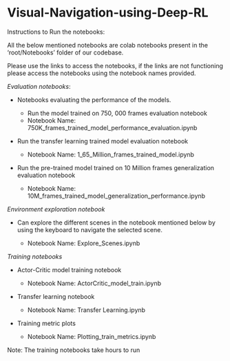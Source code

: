 # Visual-Navigation-using-Deep-RL

Instructions to Run the notebooks: 

All the below mentioned notebooks are colab notebooks present in the ‘root/Notebooks’ folder of our codebase.

Please use the links to access the notebooks, if the links are not functioning please access the notebooks using the notebook names provided.


*Evaluation notebooks*:

- Notebooks evaluating the performance of the models.


	 - Run the model trained on 750, 000 frames evaluation notebook 
	 - Notebook Name: 750K_frames_trained_model_performance_evaluation.ipynb





- Run the transfer learning trained model evaluation notebook 

	- Notebook Name: 1_65_Million_frames_trained_model.ipynb




- Run the pre-trained model trained on 10 Million frames generalization evaluation notebook

	- Notebook Name: 10M_frames_trained_model_generalization_performance.ipynb


*Environment exploration notebook*


- Can explore the different scenes in the notebook mentioned below by using the keyboard to navigate the selected scene.

	- Notebook Name: Explore_Scenes.ipynb



*Training notebooks*


- Actor-Critic model training notebook 

	- Notebook Name: ActorCritic_model_train.ipynb


- Transfer learning notebook 

	- Notebook Name: Transfer Learning.ipynb


- Training metric plots

	- Notebook Name: Plotting_train_metrics.ipynb



Note: The training notebooks take hours to run
